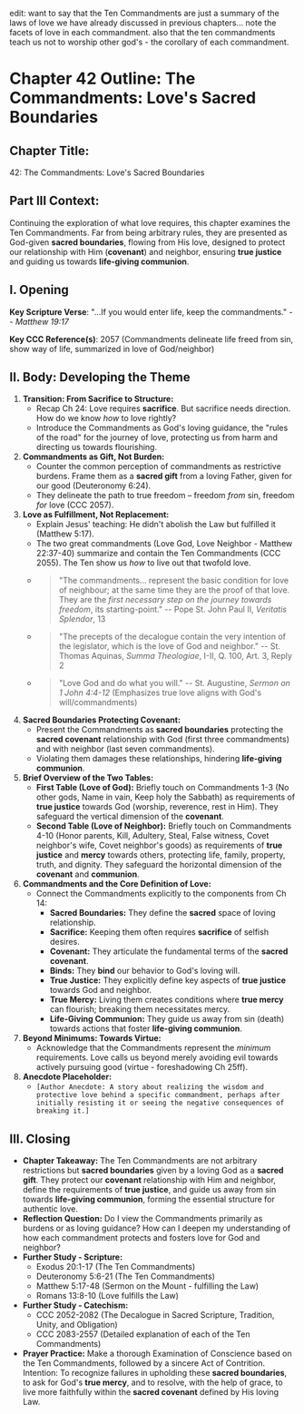 edit: want to say that the Ten Commandments are just a summary of the laws of love we have already discussed in previous chapters...
note the facets of love in each commandment.
also that the ten commandments teach us not to worship other god's - the corollary of each commandment.


# Chapter 42 Outline: The Commandments: Love's Sacred Boundaries

## Chapter Title:
42: The Commandments: Love's Sacred Boundaries

## Part III Context:
Continuing the exploration of what love requires, this chapter examines the Ten Commandments. Far from being arbitrary rules, they are presented as God-given **sacred boundaries**, flowing from His love, designed to protect our relationship with Him (**covenant**) and neighbor, ensuring **true justice** and guiding us towards **life-giving communion**.

## I. Opening

**Key Scripture Verse**: "...If you would enter life, keep the commandments." -- *Matthew 19:17*

**Key CCC Reference(s)**: 2057 (Commandments delineate life freed from sin, show way of life, summarized in love of God/neighbor)

## II. Body: Developing the Theme

1.  **Transition: From Sacrifice to Structure:**
    *   Recap Ch 24: Love requires **sacrifice**. But sacrifice needs direction. How do we know *how* to love rightly?
    *   Introduce the Commandments as God's loving guidance, the "rules of the road" for the journey of love, protecting us from harm and directing us towards flourishing.
2.  **Commandments as Gift, Not Burden:**
    *   Counter the common perception of commandments as restrictive burdens. Frame them as a **sacred gift** from a loving Father, given for our good (Deuteronomy 6:24).
    *   They delineate the path to true freedom – freedom *from* sin, freedom *for* love (CCC 2057).
3.  **Love as Fulfillment, Not Replacement:**
    *   Explain Jesus' teaching: He didn't abolish the Law but fulfilled it (Matthew 5:17).
    *   The two great commandments (Love God, Love Neighbor - Matthew 22:37-40) summarize and contain the Ten Commandments (CCC 2055). The Ten show us *how* to live out that twofold love.
    *   > "The commandments... represent the basic condition for love of neighbour; at the same time they are the proof of that love. They are the *first necessary step on the journey towards freedom*, its starting-point." -- Pope St. John Paul II, *Veritatis Splendor*, 13
    *   > "The precepts of the decalogue contain the very intention of the legislator, which is the love of God and neighbor." -- St. Thomas Aquinas, *Summa Theologiae*, I-II, Q. 100, Art. 3, Reply 2
    *   > "Love God and do what you will." -- St. Augustine, *Sermon on 1 John 4:4-12* (Emphasizes true love aligns with God's will/commandments)
4.  **Sacred Boundaries Protecting Covenant:**
    *   Present the Commandments as **sacred boundaries** protecting the **sacred covenant** relationship with God (first three commandments) and with neighbor (last seven commandments).
    *   Violating them damages these relationships, hindering **life-giving communion**.
5.  **Brief Overview of the Two Tables:**
    *   **First Table (Love of God):** Briefly touch on Commandments 1-3 (No other gods, Name in vain, Keep holy the Sabbath) as requirements of **true justice** towards God (worship, reverence, rest in Him). They safeguard the vertical dimension of the **covenant**.
    *   **Second Table (Love of Neighbor):** Briefly touch on Commandments 4-10 (Honor parents, Kill, Adultery, Steal, False witness, Covet neighbor's wife, Covet neighbor's goods) as requirements of **true justice** and **mercy** towards others, protecting life, family, property, truth, and dignity. They safeguard the horizontal dimension of the **covenant** and **communion**.
6.  **Commandments and the Core Definition of Love:**
    *   Connect the Commandments explicitly to the components from Ch 14:
        *   **Sacred Boundaries:** They define the **sacred** space of loving relationship.
        *   **Sacrifice:** Keeping them often requires **sacrifice** of selfish desires.
        *   **Covenant:** They articulate the fundamental terms of the **sacred covenant**.
        *   **Binds:** They **bind** our behavior to God's loving will.
        *   **True Justice:** They explicitly define key aspects of **true justice** towards God and neighbor.
        *   **True Mercy:** Living them creates conditions where **true mercy** can flourish; breaking them necessitates mercy.
        *   **Life-Giving Communion:** They guide us away from sin (death) towards actions that foster **life-giving communion**.
7.  **Beyond Minimums: Towards Virtue:**
    *   Acknowledge that the Commandments represent the *minimum* requirements. Love calls us beyond merely avoiding evil towards actively pursuing good (virtue - foreshadowing Ch 25ff).
8.  **Anecdote Placeholder:**
    *   `[Author Anecdote: A story about realizing the wisdom and protective love behind a specific commandment, perhaps after initially resisting it or seeing the negative consequences of breaking it.]`

## III. Closing

*   **Chapter Takeaway:** The Ten Commandments are not arbitrary restrictions but **sacred boundaries** given by a loving God as a **sacred gift**. They protect our **covenant** relationship with Him and neighbor, define the requirements of **true justice**, and guide us away from sin towards **life-giving communion**, forming the essential structure for authentic love.
*   **Reflection Question:** Do I view the Commandments primarily as burdens or as loving guidance? How can I deepen my understanding of how each commandment protects and fosters love for God and neighbor?
*   **Further Study - Scripture:**
    *   Exodus 20:1-17 (The Ten Commandments)
    *   Deuteronomy 5:6-21 (The Ten Commandments)
    *   Matthew 5:17-48 (Sermon on the Mount - fulfilling the Law)
    *   Romans 13:8-10 (Love fulfills the Law)
*   **Further Study - Catechism:**
    *   CCC 2052-2082 (The Decalogue in Sacred Scripture, Tradition, Unity, and Obligation)
    *   CCC 2083-2557 (Detailed explanation of each of the Ten Commandments)
*   **Prayer Practice:** Make a thorough Examination of Conscience based on the Ten Commandments, followed by a sincere Act of Contrition. Intention: To recognize failures in upholding these **sacred boundaries**, to ask for God's **true mercy**, and to resolve, with the help of grace, to live more faithfully within the **sacred covenant** defined by His loving Law.

